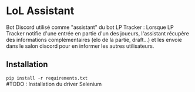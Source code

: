 # LoL Assistant

Bot Discord utilisé comme "assistant" du bot LP Tracker : Lorsque LP Tracker notifie d'une entrée en partie d'un des joueurs, l'assistant récupère des informations complémentaires (elo de la partie, draft...) et les envoie dans le salon discord pour en informer les autres utilisateurs.   

## Installation  

`pip install -r requirements.txt`   
#TODO : Installation du driver Selenium  